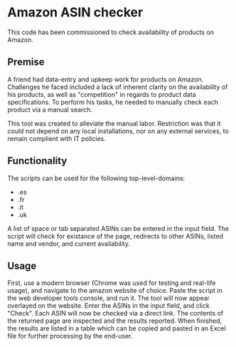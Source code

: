 # Amazon ASIN checker
This code has been commissioned to check availability of products on Amazon.

## Premise
A friend had data-entry and upkeep work for products on Amazon. Challenges he faced included a lack of inherent clarity on the availability of his products, as well as "competition" in regards to product data specifications. To perform his tasks, he needed to manually check each product via a manual search.

This tool was created to alleviate the manual labor. Restriction was that it could not depend on any local installations, nor on any external services, to remain complient with IT policies.

## Functionality
The scripts can be used for the following top-level-domains:
* .es
* .fr
* .it
* .uk

A list of space or tab separated ASINs can be entered in the input field. The script will check for existance of the page, redirects to other ASINs, listed name and vendor, and current availability.

## Usage
First, use a modern browser (Chrome was used for testing and real-life usage), and navigate to the amazon website of choice.
Paste the script in the web developer tools console, and run it.
The tool will now appear overlayed on the website.
Enter the ASINs in the input field, and click "Check".
Each ASIN will now be checked via a direct link. The contents of the returned page are inspected and the results reported.
When finished, the results are listed in a table which can be copied and pasted in an Excel file for further processing by the end-user.
